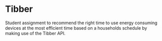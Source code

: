 # Tibber
Student assignment to recommend the right time to use energy consuming devices at the most efficient time based on a households schedule by making use of the Tibber API.
